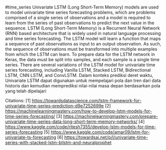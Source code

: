 #time_series
Univariate LSTM (Long Short-Term Memory) models are used to model univariate time series forecasting problems, which are problems comprised of a single series of observations and a model is required to learn from the series of past observations to predict the next value in the sequence. LSTM (Long Short-Term Memory) is a Recurrent Neural Network (RNN) based architecture that is widely used in natural language processing and time series forecasting. The LSTM model will learn a function that maps a sequence of past observations as input to an output observation. As such, the sequence of observations must be transformed into multiple examples from which the LSTM can learn. To prepare data for the LSTM network in Keras, the data must be split into samples, and each sample is a single time series. There are several variations of the LSTM model for univariate time series forecasting, including Vanilla LSTM, Stacked LSTM, Bidirectional LSTM, CNN LSTM, and ConvLSTM.
Dalam konteks prediksi deret waktu, Univariate LSTM dapat digunakan untuk mempelajari pola dan tren dari data historis dan kemudian memprediksi nilai-nilai masa depan berdasarkan pola yang telah dipelajari

Citations:
[1] https://towardsdatascience.com/lstm-framework-for-univariate-time-series-prediction-d9e7252699e
[2] https://machinelearningmastery.com/how-to-develop-lstm-models-for-time-series-forecasting/
[3] https://machinelearningmastery.com/prepare-univariate-time-series-data-long-short-term-memory-networks/
[4] https://www.kaggle.com/code/ritesh7355/develop-lstm-models-for-time-series-forecasting
[5] https://www.kaggle.com/code/amar09/lstm-for-univariate-ts-forecasting
[6] https://towardsai.net/p/l/univariate-time-series-with-stacked-lstm-bilstm-and-neuralprophet